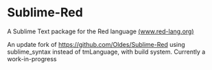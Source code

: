 Sublime-Red
===========

A Sublime Text package for the Red language [(www.red-lang.org)](http://www.red-lang.org)

An update fork of https://github.com/Oldes/Sublime-Red using sublime_syntax instead of tmLanguage, with build system. Currently a work-in-progress
